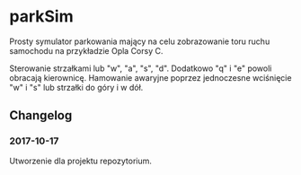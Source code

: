 # parkSim

Prosty symulator parkowania mający na celu zobrazowanie toru ruchu samochodu na przykładzie Opla Corsy C.

Sterowanie strzałkami lub "w", "a", "s", "d". Dodatkowo "q" i "e" powoli obracają kierownicę. Hamowanie awaryjne poprzez jednoczesne wciśnięcie "w" i "s" lub strzałki do góry i w dół.

## Changelog

### 2017-10-17

Utworzenie dla projektu repozytorium.
